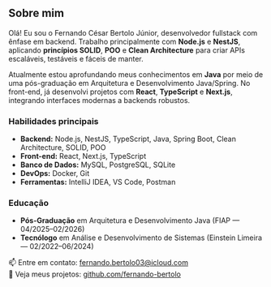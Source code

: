 ## Sobre mim

Olá! Eu sou o Fernando César Bertolo Júnior, desenvolvedor fullstack com ênfase em backend. Trabalho principalmente com **Node.js** e **NestJS**, aplicando **princípios SOLID**, **POO** e **Clean Architecture** para criar APIs escaláveis, testáveis e fáceis de manter. 

Atualmente estou aprofundando meus conhecimentos em **Java** por meio de uma pós-graduação em Arquitetura e Desenvolvimento Java/Spring. No front-end, já desenvolvi projetos com **React**, **TypeScript** e **Next.js**, integrando interfaces modernas a backends robustos.

### Habilidades principais
- **Backend:** Node.js, NestJS, TypeScript, Java, Spring Boot, Clean Architecture, SOLID, POO
- **Front-end:** React, Next.js, TypeScript  
- **Banco de Dados:** MySQL, PostgreSQL, SQLite  
- **DevOps:** Docker, Git  
- **Ferramentas:** IntelliJ IDEA, VS Code, Postman  

### Educação
- **Pós-Graduação** em Arquitetura e Desenvolvimento Java (FIAP — 04/2025–02/2026)  
- **Tecnólogo** em Análise e Desenvolvimento de Sistemas (Einstein Limeira — 02/2022–06/2024)

📫 Entre em contato: fernando.bertolo03@icloud.com  
🔗 Veja meus projetos: [github.com/fernando-bertolo](https://github.com/fernando-bertolo)  

